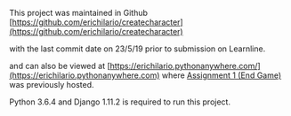 This project was maintained in Github [https://github.com/erichilario/createcharacter](https://github.com/erichilario/createcharacter)

with the last commit date on 23/5/19 prior to submission on Learnline.

and can also be viewed at [https://erichilario.pythonanywhere.com/](https://erichilario.pythonanywhere.com) where [Assignment 1 (End Game)](https://github.com/erichilario/createcharacter) was previously hosted.

Python 3.6.4 and Django 1.11.2 is required to run this project.
